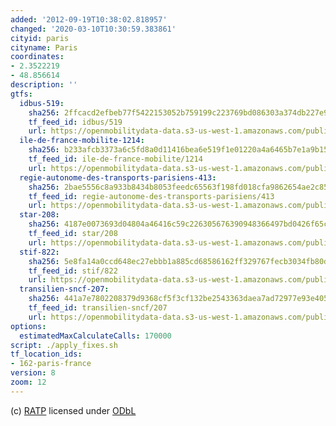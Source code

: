 ```yaml
---
added: '2012-09-19T10:38:02.818957'
changed: '2020-03-10T10:30:59.383861'
cityid: paris
cityname: Paris
coordinates:
- 2.3522219
- 48.856614
description: ''
gtfs:
  idbus-519:
    sha256: 2ffcacd2efbeb77f5422153052b759199c223769bd086303a374db227e981ed8
    tf_feed_id: idbus/519
    url: https://openmobilitydata-data.s3-us-west-1.amazonaws.com/public/feeds/idbus/519/20190927/gtfs.zip
  ile-de-france-mobilite-1214:
    sha256: b233afcb3373a6c5fd8a0d11416bea6e519f1e01220a4a6465b7e1a9b158266d
    tf_feed_id: ile-de-france-mobilite/1214
    url: https://openmobilitydata-data.s3-us-west-1.amazonaws.com/public/feeds/ile-de-france-mobilite/1214/20190801/gtfs.zip
  regie-autonome-des-transports-parisiens-413:
    sha256: 2bae5556c8a933b8434b8053feedc65563f198fd018cfa9862654ae2c857c473
    tf_feed_id: regie-autonome-des-transports-parisiens/413
    url: https://openmobilitydata-data.s3-us-west-1.amazonaws.com/public/feeds/regie-autonome-des-transports-parisiens/413/20200305/gtfs.zip
  star-208:
    sha256: 4187e0073693d04804a46416c59c226305676390948366497bd0426f65c547f7
    tf_feed_id: star/208
    url: https://openmobilitydata-data.s3-us-west-1.amazonaws.com/public/feeds/star/208/20161012/gtfs.zip
  stif-822:
    sha256: 5e8fa14a0ccd648ec27ebbb1a885cd68586162ff329767fecb3034fb80d2615b
    tf_feed_id: stif/822
    url: https://openmobilitydata-data.s3-us-west-1.amazonaws.com/public/feeds/stif/822/20200307/gtfs.zip
  transilien-sncf-207:
    sha256: 441a7e7802208379d9368cf5f3cf132be2543363daea7ad72977e93e4055f511
    tf_feed_id: transilien-sncf/207
    url: https://openmobilitydata-data.s3-us-west-1.amazonaws.com/public/feeds/transilien-sncf/207/20190907/gtfs.zip
options:
  estimatedMaxCalculateCalls: 170000
script: ./apply_fixes.sh
tf_location_ids:
- 162-paris-france
version: 8
zoom: 12
---
```


(c) [RATP](http://data.ratp.fr/fr/les-donnees.html) licensed under [ODbL](http://opendatacommons.org/licenses/odbl/)

